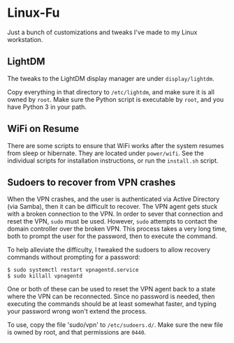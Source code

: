 # Linux-Fu

Just a bunch of customizations and tweaks I've made to my Linux
workstation.

## LightDM

The tweaks to the LightDM display manager are under `display/lightdm`.

Copy everything in that directory to `/etc/lightdm`, and make sure it is
all owned by `root`. Make sure the Python script is executable by
`root`, and you have Python 3 in your path.

## WiFi on Resume

There are some scripts to ensure that WiFi works after the system
resumes from sleep or hibernate. They are located under `power/wifi`.
See the individual scripts for installation instructions, or run the
`install.sh` script.

## Sudoers to recover from VPN crashes

When the VPN crashes, and the user is authenticated via Active Directory
(via Samba), then it can be difficult to recover. The VPN agent gets stuck
with a broken connection to the VPN. In order to sever that connection and
reset the VPN, `sudo` must be used. However, `sudo` attempts to contact the
domain controller over the broken VPN. This process takes a very long time,
both to prompt the user for the password, then to execute the command.

To help alleviate the difficulty, I tweaked the sudoers to allow recovery
commands without prompting for a password:

```
$ sudo systemctl restart vpnagentd.service
$ sudo killall vpnagentd
```

One or both of these can be used to reset the VPN agent back to a state
where the VPN can be reconnected. Since no password is needed, then executing
the commands should be at least somewhat faster, and typing your password wrong
won't extend the process.

To use, copy the file 'sudo/vpn' to `/etc/sudoers.d/`. Make sure the new file
is owned by root, and that permissions are `0440`.
